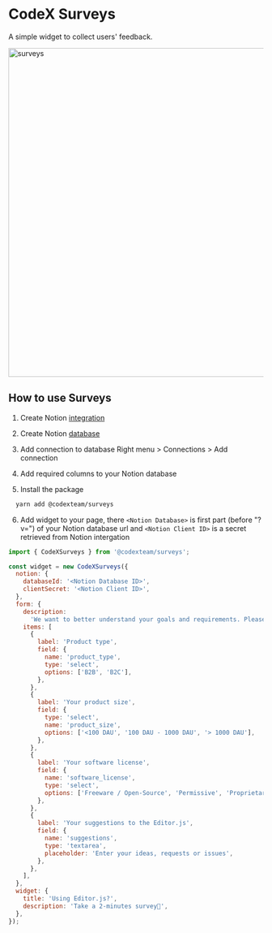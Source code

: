 # CodeX Surveys

A simple widget to collect users' feedback.

<img width="648" alt="surveys" src="https://user-images.githubusercontent.com/26390210/213229181-5bc1e5b2-65b5-4ee6-80f6-1bfcbc9b45ea.png">

## How to use Surveys

1.  Create Notion [integration](https://www.notion.so/my-integrations)
2.  Create Notion [database](https://www.notion.so/help/guides/creating-a-database)
3.  Add connection to database
    Right menu > Connections > Add connection

4.  Add required columns to your Notion database 
5.  Install the package

```bash
  yarn add @codexteam/surveys
```

6.  Add widget to your page, there `<Notion Database>` is first part (before "?v=") of your Notion database url and `<Notion Client ID>` is a secret retrieved from Notion intergation

```javascript
import { CodeXSurveys } from '@codexteam/surveys';

const widget = new CodeXSurveys({
  notion: {
    databaseId: '<Notion Database ID>',
    clientSecret: '<Notion Client ID>',
  },
  form: {
    description:
      'We want to better understand your goals and requirements. Please, provide us some insights.',
    items: [
      {
        label: 'Product type',
        field: {
          name: 'product_type',
          type: 'select',
          options: ['B2B', 'B2C'],
        },
      },
      {
        label: 'Your product size',
        field: {
          type: 'select',
          name: 'product_size',
          options: ['<100 DAU', '100 DAU - 1000 DAU', '> 1000 DAU'],
        },
      },
      {
        label: 'Your software license',
        field: {
          name: 'software_license',
          type: 'select',
          options: ['Freeware / Open-Source', 'Permissive', 'Proprietary'],
        },
      },
      {
        label: 'Your suggestions to the Editor.js',
        field: {
          name: 'suggestions',
          type: 'textarea',
          placeholder: 'Enter your ideas, requests or issues',
        },
      },
    ],
  },
  widget: {
    title: 'Using Editor.js?',
    description: 'Take a 2-minutes survey🙏',
  },
});
```
